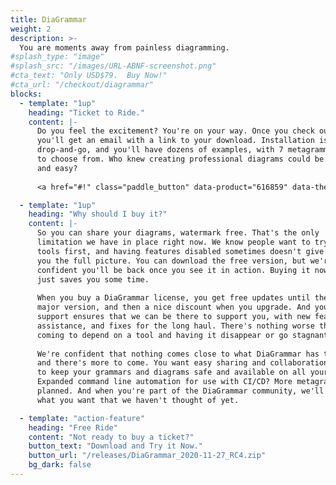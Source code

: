 ```yaml
---
title: DiaGrammar
weight: 2
description: >-
  You are moments away from painless diagramming.
#splash_type: "image"
#splash_src: "/images/URL-ABNF-screenshot.png"
#cta_text: "Only USD$79.  Buy Now!"
#cta_url: "/checkout/diagrammar"
blocks:
  - template: "1up"
    heading: "Ticket to Ride."
    content: |-
      Do you feel the excitement? You're on your way. Once you check out,
      you'll get an email with a link to your download. Installation is
      drop-and-go, and you'll have dozens of examples, with 7 metagrammars
      to choose from. Who knew creating professional diagrams could be fun
      and easy?
      
      <a href="#!" class="paddle_button" data-product="616859" data-theme="none">Checkout now</a>

  - template: "1up"
    heading: "Why should I buy it?"
    content: |-
      So you can share your diagrams, watermark free. That's the only 
      limitation we have in place right now. We know people want to try
      tools first, and having features disabled sometimes doesn't give
      you the full picture. You can download the free version, but we're
      confident you'll be back once you see it in action. Buying it now
      just saves you some time.
      
      When you buy a DiaGrammar license, you get free updates until the next 
      major version, and then a nice discount when you upgrade. And your 
      support ensures that we can be there to support you, with new features, 
      assistance, and fixes for the long haul. There's nothing worse than 
      coming to depend on a tool and having it disappear or go stagnant.
      
      We're confident that nothing comes close to what DiaGrammar has to offer,
      and there's more to come. You want easy sharing and collaboration? A way
      to keep your grammars and diagrams safe and available on all your systems?
      Expanded command line automation for use with CI/CD? More metagrammars? All
      planned. And when you're part of the DiaGrammar community, we'll listen to
      what you want that we haven't thought of yet.

  - template: "action-feature"
    heading: "Free Ride"
    content: "Not ready to buy a ticket?"
    button_text: "Download and Try it Now."
    button_url: "/releases/DiaGrammar_2020-11-27_RC4.zip"
    bg_dark: false
---
```

